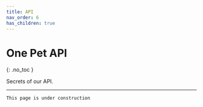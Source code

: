 ```yaml
---
title: API
nav_order: 6
has_children: true
---
```

# One Pet API
{: .no_toc }

Secrets of our API.

---
```
This page is under construction
```
